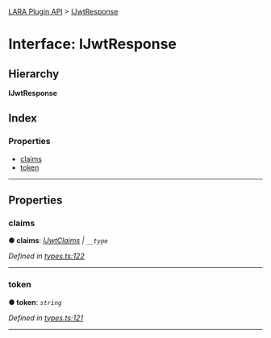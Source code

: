 [LARA Plugin API](../README.md) > [IJwtResponse](../interfaces/ijwtresponse.md)

# Interface: IJwtResponse

## Hierarchy

**IJwtResponse**

## Index

### Properties

* [claims](ijwtresponse.md#claims)
* [token](ijwtresponse.md#token)

---

## Properties

<a id="claims"></a>

###  claims

**● claims**: *[IJwtClaims](ijwtclaims.md) \| `__type`*

*Defined in [types.ts:122](https://github.com/concord-consortium/lara/blob/7771e1f1/lara-typescript/src/plugin-api/types.ts#L122)*

___
<a id="token"></a>

###  token

**● token**: *`string`*

*Defined in [types.ts:121](https://github.com/concord-consortium/lara/blob/7771e1f1/lara-typescript/src/plugin-api/types.ts#L121)*

___

